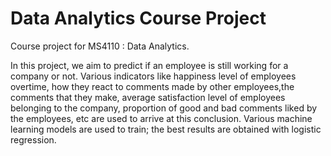 # Data Analytics Course Project
Course project for MS4110 : Data Analytics.

In this project, we aim to predict if an employee is still working for a company or not. Various indicators like happiness level of employees overtime, how they react to comments made by other employees,the comments that they make, average satisfaction level of employees belonging to the company, proportion of good and bad comments liked by the employees, etc are used to arrive at this conclusion. Various machine learning models are used to train; the best results are obtained with logistic regression.  
